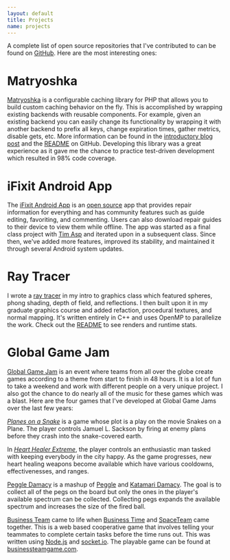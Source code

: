 ```yaml
---
layout: default
title: Projects
name: projects
---
```


A complete list of open source repositories that I've contributed to can be found on [GitHub].
Here are the most interesting ones:

# Matryoshka

[Matryoshka] is a configurable caching library for PHP that allows you to build custom caching behavior on the fly.
This is accomplished by wrapping existing backends with reusable components.
For example, given an existing backend you can easily change its functionality by wrapping it with another backend to prefix all keys, change expiration times, gather metrics, disable gets, etc.
More information can be found in the [introductory blog post][Matryoshka post] and the [README][Matryoshka README] on GitHub.
Developing this library was a great experience as it gave me the chance to practice test-driven development which resulted in 98% code coverage.

# iFixit Android App

The [iFixit Android App] is an [open source][iFixitAndroid repo] app that provides repair information for everything and has community features such as guide editing, favoriting, and commenting.
Users can also download repair guides to their device to view them while offline.
The app was started as a final class project with [Tim Asp] and iterated upon in a subsequent class.
Since then, we've added more features, improved its stability, and maintained it through several Android system updates.

# Ray Tracer

I wrote a [ray tracer] in my intro to graphics class which featured spheres, phong shading, depth of field, and reflections.
I then built upon it in my graduate graphics course and added refaction, procedural textures, and normal mapping.
It's written entirely in C++ and uses OpenMP to parallelize the work.
Check out the [README][ray tracer README] to see renders and runtime stats.

# Global Game Jam

[Global Game Jam] is an event where teams from all over the globe create games according to a theme from start to finish in 48 hours.
It is a lot of fun to take a weekend and work with different people on a very unique project.
I also got the chance to do nearly all of the music for these games which was a blast.
Here are the four games that I've developed at Global Game Jams over the last few years:

_[Planes on a Snake]_ is a game whose plot is a play on the movie Snakes on a Plane.
The player controls Jamuel L. Sackson by firing at enemy plans before they crash into the snake-covered earth.

In _[Heart Healer Extreme]_, the player controls an enthusiastic man tasked with keeping everybody in the city happy.
As the game progresses, new heart healing weapons become available which have various cooldowns, effectivenesses, and ranges.

[Peggle Damacy] is a mashup of [Peggle] and [Katamari Damacy].
The goal is to collect all of the pegs on the board but only the ones in the player's available spectrum can be collected.
Collecting pegs expands the available spectrum and increases the size of the fired ball.

[Business Team] came to life when [Business Time] and [SpaceTeam] came together.
This is a web based cooperative game that involves telling your teammates to complete certain tasks before the time runs out.
This was written using [Node.js] and [socket.io].
The playable game can be found at [businessteamgame.com].


[GitHub]: https://github.com/marczych
[Planes on a Snake]: http://archive.globalgamejam.org/2012/planes-snake
[Heart Healer Extreme]: http://2013.globalgamejam.org/2013/heart-healer-extreme
[Peggle Damacy]: http://globalgamejam.org/2014/games/peggle-damacy
[Business Team]: http://globalgamejam.org/2015/games/business-team
[businessteamgame.com]: http://businessteamgame.com
[LOVE]: https://love2d.org/
[Global Game Jam]: http://globalgamejam.org/
[Peggle]: http://www.popcap.com/peggle-1
[Katamari Damacy]: https://en.wikipedia.org/wiki/Katamari_Damacy
[Business Time]: https://www.youtube.com/watch?v=AqZcYPEszN8
[SpaceTeam]: http://www.sleepingbeastgames.com/spaceteam/
[socket.io]: http://socket.io/
[Node.js]: https://nodejs.org/
[Matryoshka]: https://github.com/iFixit/Matryoshka
[Matryoshka post]: http://itbrokeand.ifixit.com/2015/01/20/matryoshka-configurable-caching-library-for-php.html
[Matryoshka README]: https://github.com/iFixit/Matryoshka#readme
[iFixit Android App]: https://play.google.com/store/apps/details?id=com.dozuki.ifixit
[iFixitAndroid repo]: https://github.com/iFixit/iFixitAndroid
[Tim Asp]: https://github.com/timothyasp
[ray tracer]: https://github.com/marczych/RayTracer
[ray tracer README]: https://github.com/marczych/RayTracer#readme
